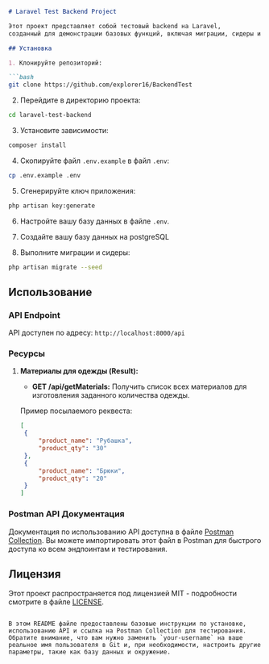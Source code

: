 ```markdown
# Laravel Test Backend Project

Этот проект представляет собой тестовый backend на Laravel,
созданный для демонстрации базовых функций, включая миграции, сидеры и документацию в Postman.

## Установка

1. Клонируйте репозиторий:

```bash
git clone https://github.com/explorer16/BackendTest
```

2. Перейдите в директорию проекта:

```bash
cd laravel-test-backend
```

3. Установите зависимости:

```bash
composer install
```

4. Скопируйте файл `.env.example` в файл `.env`:

```bash
cp .env.example .env
```

5. Сгенерируйте ключ приложения:

```bash
php artisan key:generate
```

6. Настройте вашу базу данных в файле `.env`.

7. Создайте вашу базу данных на postgreSQL

8. Выполните миграции и сидеры:

```bash
php artisan migrate --seed
```

## Использование

### API Endpoint

API доступен по адресу: `http://localhost:8000/api`

### Ресурсы

1. **Материалы для одежды (Result):**

   - **GET /api/getMaterials:** Получить список всех материалов для изготовления заданного количества одежды.

   Пример посылаемого реквеста:

   ```json
   [
    {
        "product_name": "Рубашка",
        "product_qty": "30"
    },
    {
        "product_name": "Брюки",
        "product_qty": "20"
    }
   ]
   ```


### Postman API Документация

Документация по использованию API доступна в файле [Postman Collection](./laravel-test-backend.postman_collection.json). Вы можете импортировать этот файл в Postman для быстрого доступа ко всем эндпоинтам и тестирования.

## Лицензия

Этот проект распространяется под лицензией MIT - подробности смотрите в файле [LICENSE](./LICENSE).
```

В этом README файле предоставлены базовые инструкции по установке, использованию API и ссылка на Postman Collection для тестирования. Обратите внимание, что вам нужно заменить `your-username` на ваше реальное имя пользователя в Git и, при необходимости, настроить другие параметры, такие как базу данных и окружение.
